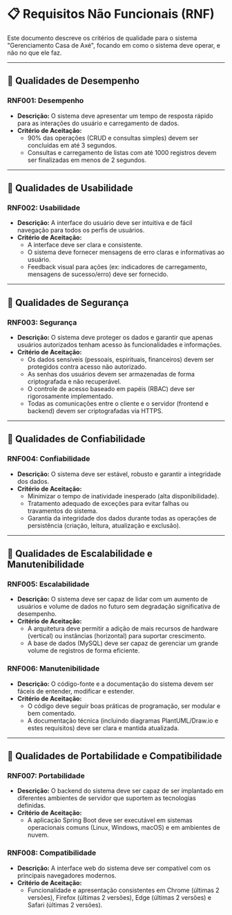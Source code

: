 # 📋 Requisitos Não Funcionais (RNF)

Este documento descreve os critérios de qualidade para o sistema "Gerenciamento Casa de Axé", focando em como o sistema deve operar, e não no que ele faz.

---

## 🔹 Qualidades de Desempenho

### RNF001: Desempenho
* **Descrição:** O sistema deve apresentar um tempo de resposta rápido para as interações do usuário e carregamento de dados.
* **Critério de Aceitação:**
  * 90% das operações (CRUD e consultas simples) devem ser concluídas em até 3 segundos.
  * Consultas e carregamento de listas com até 1000 registros devem ser finalizadas em menos de 2 segundos.

---

## 🔹 Qualidades de Usabilidade

### RNF002: Usabilidade
* **Descrição:** A interface do usuário deve ser intuitiva e de fácil navegação para todos os perfis de usuários.
* **Critério de Aceitação:**
  * A interface deve ser clara e consistente.
  * O sistema deve fornecer mensagens de erro claras e informativas ao usuário.
  * Feedback visual para ações (ex: indicadores de carregamento, mensagens de sucesso/erro) deve ser fornecido.

---

## 🔹 Qualidades de Segurança

### RNF003: Segurança
* **Descrição:** O sistema deve proteger os dados e garantir que apenas usuários autorizados tenham acesso às funcionalidades e informações.
* **Critério de Aceitação:**
  * Os dados sensíveis (pessoais, espirituais, financeiros) devem ser protegidos contra acesso não autorizado.
  * As senhas dos usuários devem ser armazenadas de forma criptografada e não recuperável.
  * O controle de acesso baseado em papéis (RBAC) deve ser rigorosamente implementado.
  * Todas as comunicações entre o cliente e o servidor (frontend e backend) devem ser criptografadas via HTTPS.

---

## 🔹 Qualidades de Confiabilidade

### RNF004: Confiabilidade
* **Descrição:** O sistema deve ser estável, robusto e garantir a integridade dos dados.
* **Critério de Aceitação:**
  * Minimizar o tempo de inatividade inesperado (alta disponibilidade).
  * Tratamento adequado de exceções para evitar falhas ou travamentos do sistema.
  * Garantia da integridade dos dados durante todas as operações de persistência (criação, leitura, atualização e exclusão).

---

## 🔹 Qualidades de Escalabilidade e Manutenibilidade

### RNF005: Escalabilidade
* **Descrição:** O sistema deve ser capaz de lidar com um aumento de usuários e volume de dados no futuro sem degradação significativa de desempenho.
* **Critério de Aceitação:**
  * A arquitetura deve permitir a adição de mais recursos de hardware (vertical) ou instâncias (horizontal) para suportar crescimento.
  * A base de dados (MySQL) deve ser capaz de gerenciar um grande volume de registros de forma eficiente.

### RNF006: Manutenibilidade
* **Descrição:** O código-fonte e a documentação do sistema devem ser fáceis de entender, modificar e estender.
* **Critério de Aceitação:**
  * O código deve seguir boas práticas de programação, ser modular e bem comentado.
  * A documentação técnica (incluindo diagramas PlantUML/Draw.io e estes requisitos) deve ser clara e mantida atualizada.

---

## 🔹 Qualidades de Portabilidade e Compatibilidade

### RNF007: Portabilidade
* **Descrição:** O backend do sistema deve ser capaz de ser implantado em diferentes ambientes de servidor que suportem as tecnologias definidas.
* **Critério de Aceitação:**
  * A aplicação Spring Boot deve ser executável em sistemas operacionais comuns (Linux, Windows, macOS) e em ambientes de nuvem.

### RNF008: Compatibilidade
* **Descrição:** A interface web do sistema deve ser compatível com os principais navegadores modernos.
* **Critério de Aceitação:**
  * Funcionalidade e apresentação consistentes em Chrome (últimas 2 versões), Firefox (últimas 2 versões), Edge (últimas 2 versões) e Safari (últimas 2 versões).